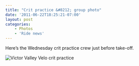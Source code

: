 ```yaml
---
title: "Crit practice &#8212; group photo"
date: '2011-06-22T18:25:21-07:00'
layout: post
categories:
    - Photos
    - 'Ride news'
---
```


Here’s the Wednesday crit practice crew just before take-off.  
  
![Victor Valley Velo crit practice](https://www.hdcycling.org/assets/img/2011/06/22-crit-practice.jpg)